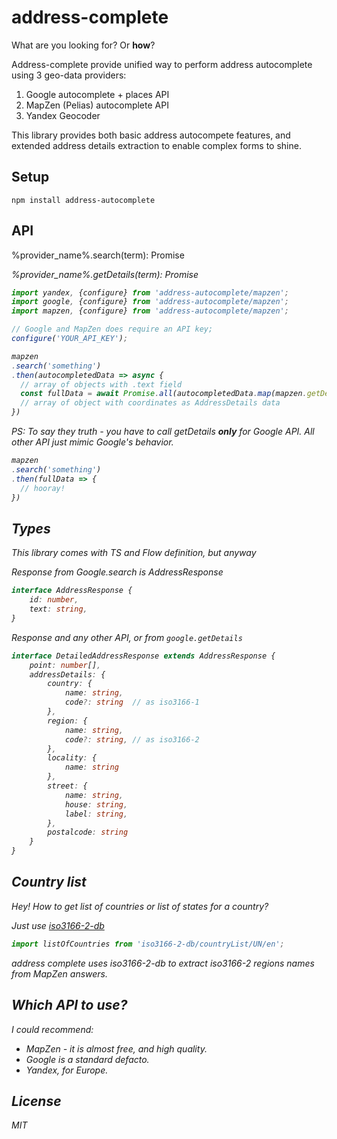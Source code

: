 # address-complete
What are you looking for? Or __how__?

Address-complete provide unified way to perform address autocomplete using 3 geo-data providers:
1. Google autocomplete + places API
2. MapZen (Pelias) autocomplete API
3. Yandex Geocoder

This library provides both basic address autocompete features,
 and extended address details extraction to enable complex forms to shine.

## Setup
``
npm install address-autocomplete
``
## API
 %provider_name%.search(term): Promise<Address>
 %provider_name%.getDetails(term): Promise<DetailedAddress>


```js
import yandex, {configure} from 'address-autocomplete/mapzen';
import google, {configure} from 'address-autocomplete/mapzen';
import mapzen, {configure} from 'address-autocomplete/mapzen';

// Google and MapZen does require an API key;
configure('YOUR_API_KEY');

mapzen
.search('something')
.then(autocompletedData => async {
  // array of objects with .text field
  const fullData = await Promise.all(autocompletedData.map(mapzen.getDetails));
  // array of object with coordinates as AddressDetails data
})
```

PS: To say they truth - you have to call getDetails __only__ for Google API. All other API just mimic Google's behavior.

```js
mapzen
.search('something')
.then(fullData => {
  // hooray!
})
```

## Types
This library comes with TS and Flow definition, but anyway

Response from Google.search is AddressResponse
```typescript
interface AddressResponse {
    id: number,
    text: string,
}
```

Response and any other API, or from `google.getDetails`
```typescript
interface DetailedAddressResponse extends AddressResponse {
    point: number[],
    addressDetails: {
        country: {
            name: string,
            code?: string  // as iso3166-1
        },
        region: {
            name: string,
            code?: string, // as iso3166-2
        },
        locality: {
            name: string
        },
        street: {
            name: string,
            house: string,
            label: string,
        },
        postalcode: string
    }
}
```
## Country list
Hey! How to get list of countries or list of states for a country?

Just use [iso3166-2-db](https://github.com/esosedi/3166)
```js
import listOfCountries from 'iso3166-2-db/countryList/UN/en';
```

address complete uses iso3166-2-db to extract iso3166-2 regions names from MapZen answers.

## Which API to use?
I could recommend:
- MapZen - it is almost free, and high quality.
- Google is a standard defacto.
- Yandex, for Europe.


## License
MIT
